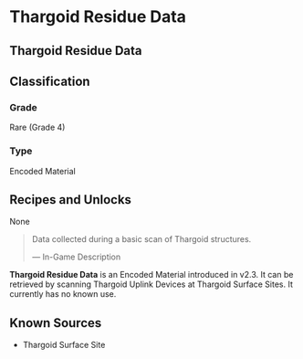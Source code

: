 # Thargoid Residue Data
##  Thargoid Residue Data

## Classification

### Grade

Rare (Grade 4)

### Type

Encoded Material

## Recipes and Unlocks

None

> 
> 
> Data collected during a basic scan of Thargoid structures.
> 
> 
> — In-Game Description
> 

**Thargoid Residue Data** is an Encoded Material introduced in v2.3. It can be retrieved by scanning Thargoid Uplink Devices at Thargoid Surface Sites. It currently has no known use.

## Known Sources

- Thargoid Surface Site